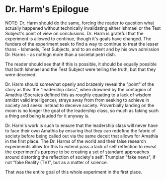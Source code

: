 # Dr. Harm's Epilogue

NOTE: Dr. Harm should do the same, forcing the reader to question what actually happened without technically invalidating either Ishmael or the Test Subject's point of view on conclusions. Dr. Harm is grateful that the experiment is allowed to continue, though it's goals have changed. The funders of the experiment seek to find a way to continue to treat the lesser thans - Ishmaels, Test Subjects, and to an extent and by his own admission Dr. Harms - as nothign more than a societal petri dish.

The reader should see that if this is possible, it should be equally possible that both Ishmael and the Test Subject were telling the truth, but that they were deceived.

Dr. Harm should somewhat openly and brazenly reveal the "point" of the story as this: the "leadership class", when drowned by the contagion of Amathia (Socrates defined this as roughly equating to a lack of wisdom amidst valid intelligence), strays away from from seeking to achieve in society and seeks instead to deceive society. Proverbially landing on the moon is no longer the goal of the leadership class, so much as faking such a thing and being lauded for it anyway is.

Dr. Harm's work is such to ensure that the leadership class will never have to face their own Amathia by ensuring that they can redefine the fabric of society before being called out via the same deceit that allows for Amathia in the first place. The Dr. Harms of the world and their false research experiments allow for this to extend pass a lack of self reflection to reveal the experiment's purpose to be creating a set of standard approaches around distorting the reflection of society's self: Trumpian "fake news", if not "fake Reality (TV)", but as a matter of science.

That was the entire goal of this whole experiment in the first place.
